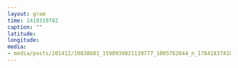 ```yaml
---
layout: gram
time: 1419319782
caption: ""
latitude: 
longitude: 
media:
- media/posts/201412/10838681_1590939821139777_1005762044_n_17841837418000351.jpg
---
```


